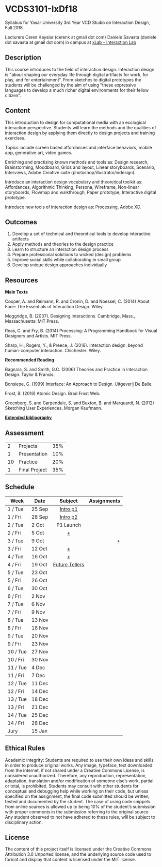 # VCDS3101-IxDf18
Syllabus for Yasar University 3rd Year VCD Studio on Interaction Design, Fall 2018

Lecturers
Ceren Kayalar (cerenk at gmail dot com)
Daniele Savasta (daniele dot savasta at gmail dot com)
in campus at [xLab - Interaction Lab](http://xlab.yasar.edu.tr)

## Description
This course introduces to the field of interaction design. Interaction design is "about shaping our everyday life through digital artifacts for work, for play, and for entertainment". From sketches to digital prototypes the students will be challenged by the aim of using "these expressive languages to develop a much richer digital environments for their fellow citizen".

## Content
This introduction to design for computational media with an ecological interaction perspective. Students will learn the methods and the qualities of interaction design by applying them directly to design projects and training exercises.

Topics include screen based affordances and interface behaviors, mobile app, generative art, video games.

Enriching and practising known methods and tools as:
Design research, Brainstorming, Moodboard, Grids and layout, Linear storyboards, Scenario, Interviews, Adobe Creative suite (photoshop/illustrator/indesign).

Introduce an interaction design vocabulary and theoretical toolkit as:
Affordances, Algorithmic Thinking, Persona, Wireframe, Non-linear storyboards, Flowmap and walkthrough, Paper prototype, Interactive digital prototype.

Introduce new tools of interaction design as:
Processing, Adobe XD.

## Outcomes
1. Develop a set of technical and theoretical tools to develop interactive artifacts
2. Apply methods and theories to the design practice
3. Learn to structure an interaction design process
4. Prepare professional solutions to wicked (design) problems
5. Improve social skills while collaborating in small group
6. Develop unique design approaches individually

## Resources

**Main Texts**

Cooper, A. and Reimann, R. and Cronin, D. and Noessel, C. (2014) About Face: The Essentials of Interaction Design. Wiley.

Moggridge, B. (2007). Designing interactions. Cambridge, Mass., Massachusetts: MIT Press.

Reas, C. and Fry, B. (2014) Processing: A Programming Handbook for Visual Designers and Artists. MIT Press.

Sharp, H., Rogers, Y., & Preece, J. (2016). Interaction design: beyond human-computer interaction. Chichester: Wiley.

**Recommended Reading**

Bagnara, S. and Smith, G.C. (2006) Theories and Practice in Interaction Design. Taylor & Francis.

Bonsiepe, G. (1999) Interface: An Approach to Design. Uitgeverij De Balie.

Frost, B. (2016) Atomic Design. Brad Frost Web.

Greenberg, S. and Carpendale, S. and Buxton, B. and Marquardt, N. (2012) Sketching User Experiences. Morgan Kaufmann.

[**Extended bibliography**](https://github.com/ixd-izmir/ixd3101f18/blob/master/extendedBibliography.md)

## Assessment

| | | |
|-|-|-|
|2| Projects |35%|
|1| Presentation |10%|
|10| Practice |20%|
|1| Final Project |35%|


## Schedule

| Week | Date | Subject| Assignments |
| --- | ------------- |:-------------:| -----:|
| 1 / Tue | 25 Sep | [Intro p1](https://github.com/ixd-izmir/ixd3101f18/blob/master/daily/sep24tue.md) | |
| 1 / Fri | 28 Sep | [Intro p2](https://github.com/ixd-izmir/ixd3101f18/blob/master/daily/sep28fri.md) | |
| 2 / Tue | 2 Oct | P1 Launch | |
| 2 / Fri | 5 Oct | [+](https://github.com/ixd-izmir/ixd3101f18/blob/master/daily/oct5fri.md) | |
| 3 / Tue | 9 Oct | |[+](https://github.com/ixd-izmir/ixd3101f18/blob/master/daily/oct9tue.md)|
| 3 / Fri | 12 Oct |[+](https://github.com/ixd-izmir/ixd3101f18/blob/master/daily/oct12fri.md)| |
| 4 / Tue | 16 Oct |[+](https://github.com/ixd-izmir/ixd3101f18/blob/master/daily/oct16tue.md)| |
| 4 / Fri | 19 Oct | [Future Tellers](http://www.digilogue.com) | |
| 5 / Tue | 23 Oct | | |
| 5 / Fri | 26 Oct | | |
| 6 / Tue | 30 Oct | | |
| 6 / Fri | 2 Nov | | |
| 7 / Tue | 6 Nov | | |
| 7 / Fri | 9 Nov | | |
| 8 / Tue | 13 Nov | | |
| 8 / Fri | 16 Nov | | |
| 9 / Tue | 20 Nov | | |
| 9 / Fri | 23 Nov | | |
| 10 / Tue | 27 Nov | | |
| 10 / Fri | 30 Nov | | |
| 11 / Tue | 4 Dec | | |
| 11 / Fri | 7 Dec | | |
| 12 / Tue | 11 Dec | | |
| 12 / Fri | 14 Dec | | |
| 13 / Tue | 18 Dec | | |
| 13 / Fri | 21 Dec | | |
| 14 / Tue | 25 Dec | | |
| 14 / Fri | 28 Dec | | |
| Jury | 15 Jan | | |

## Ethical Rules
Academic integrity: Students are required to use their own ideas and skills in order to produce original works. Any image, typeface, text downloaded from the internet, if not shared under a Creative Commons License, is considered unauthorized. Therefore, any reproduction, representation, adaptation, translation and/or modification of someone else’s work, partial or total, is prohibited. Students may consult with other students for conceptual and debugging help while working on their code, but unless specified on the assignment, the final code submitted should be written, tested and documented by the student. The case of using code snippets from online sources is allowed up to being 10% of the student’s submission with proper comments in the submission referring to the original source. Any student observed to not have adhered to these rules, will be subject to disciplinary action.

## License
The content of this project itself is licensed under the Creative Commons Attribution 3.0 Unported license, and the underlying source code used to format and display that content is licensed under the MIT license.
